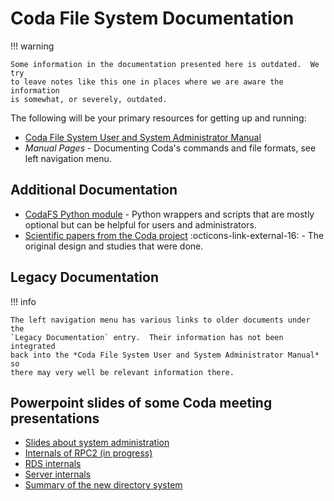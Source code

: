 # Coda File System Documentation

!!! warning

    Some information in the documentation presented here is outdated.  We try
    to leave notes like this one in places where we are aware the information
    is somewhat, or severely, outdated.

The following will be your primary resources for getting up and running:

- [Coda File System User and System Administrator Manual](manual/index.md)
- _Manual Pages_ - Documenting Coda's commands and file formats, see left
  navigation menu.

## Additional Documentation

- [CodaFS Python module](python/index.md) - Python wrappers and scripts that
  are mostly optional but can be helpful for users and administrators.
- [Scientific papers from the Coda project][coda-papers]
  :octicons-link-external-16: - The original design and studies that were done.

[coda-papers]: https://www.cs.cmu.edu/afs/cs/project/coda-www/ResearchWebPages/docs-coda.html

## Legacy Documentation

!!! info

    The left navigation menu has various links to older documents under the
    `Legacy Documentation` entry.  Their information has not been integrated
    back into the *Coda File System User and System Administrator Manual* so
    there may very well be relevant information there.

## Powerpoint slides of some Coda meeting presentations

- [Slides about system administration](http://coda.cs.cmu.edu/doc/ppt/sysad1.ppt)
- [Internals of RPC2 (in progress)](http://coda.cs.cmu.edu/doc/ppt/rpc2.ppt)
- [RDS internals](http://coda.cs.cmu.edu/doc/ppt/rdsseg40.ppt)
- [Server internals](http://coda.cs.cmu.edu/doc/ppt/server.ppt)
- [Summary of the new directory system](http://coda.cs.cmu.edu/doc/ppt/directories.ppt)
